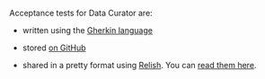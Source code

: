 Acceptance tests for Data Curator are:

- written using the [Gherkin language](https://cucumber.io/docs/reference#gherkin)

- stored [on GitHub](https://github.com/ODIQueensland/data-curator)

- shared in a pretty format using [Relish](https://relishapp.com). You can [read them here](https://relishapp.com/odi-australia/data-curator/docs).
